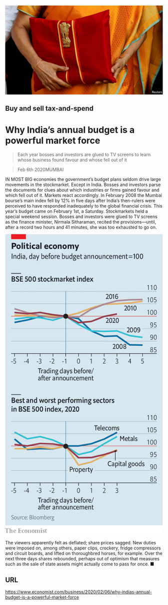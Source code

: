 ![](./images/20200208_WBP501.jpg)

## Buy and sell tax-and-spend

# Why India’s annual budget is a powerful market force

> Each year bosses and investors are glued to TV screens to learn whose business found favour and whose fell out of it

> Feb 6th 2020MUMBAI

IN MOST BIG economies the government’s budget plans seldom drive large movements in the stockmarket. Except in India. Bosses and investors parse the documents for clues about which industries or firms gained favour and which fell out of it. Markets react accordingly. In February 2008 the Mumbai bourse’s main index fell by 12% in five days after India’s then-rulers were perceived to have responded inadequately to the global financial crisis. This year’s budget came on February 1st, a Saturday. Stockmarkets held a special weekend session. Bosses and investors were glued to TV screens as the finance minister, Nirmala Sitharaman, recited the provisions—until, after a record two hours and 41 minutes, she was too exhausted to go on.

![](./images/20200208_WBC336.png)

The viewers apparently felt as deflated; share prices sagged. New duties were imposed on, among others, paper clips, crockery, fridge compressors and circuit boards, and lifted on thoroughbred horses, for example. Over the next three days shares rebounded, perhaps out of optimism that measures such as the sale of state assets might actually come to pass for once. ■

## URL

https://www.economist.com/business/2020/02/06/why-indias-annual-budget-is-a-powerful-market-force
